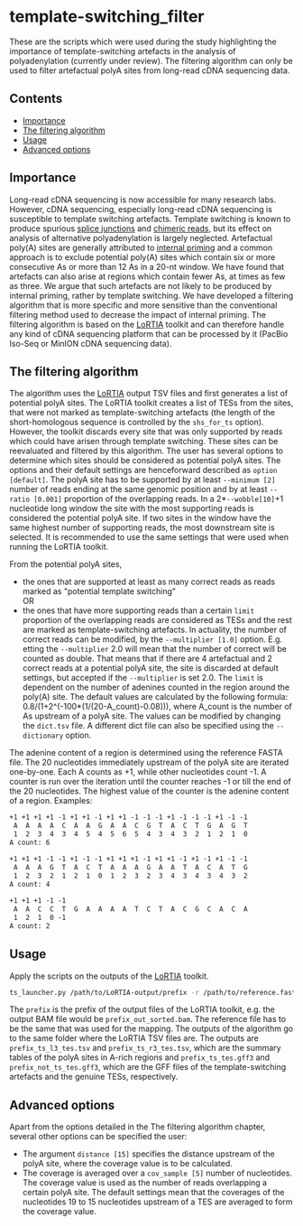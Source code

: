 # template-switching_filter
These are the scripts which were used during the study highlighting the importance of template-switching artefacts in the analysis of polyadenylation (currently under review).
The filtering algorithm can only be used to filter artefactual polyA sites from long-read cDNA sequencing data.

## Contents

- [Importance](#importance)
- [The filtering algorithm](#algorithm)
- [Usage](#usage)
- [Advanced options](#options)

## <a name="importance"></a>Importance
Long-read cDNA sequencing is now accessible for many research labs. However, cDNA sequencing, especially long-read cDNA sequencing is susceptible to template switching artefacts. Template switching is known to produce spurious [splice junctions] and [chimeric reads], but its effect on analysis of alternative polyadenylation is largely neglected. Artefactual poly(A) sites are generally attributed to [internal priming] and a common approach is to exclude potential poly(A) sites which contain six or more consecutive As or more than 12 As in a 20-nt window. We have found that artefacts can also arise at regions which contain fewer As, at times as few as three. We argue that such artefacts are not likely to be produced by internal priming, rather by template switching. We have developed a filtering algorithm that is more specific and more sensitive than the conventional filtering method used to decrease the impact of internal priming. The filtering algorithm is based on the [LoRTIA] toolkit and can therefore handle any kind of cDNA sequencing platform that can be processed by it (PacBio Iso-Seq or MinION cDNA sequencing data).

## <a name="algorithm"></a>The filtering algorithm
The algorithm uses the [LoRTIA] output TSV files and first generates a list of potential polyA sites. The LoRTIA toolkit creates a list of TESs from the sites, that were not marked as template-switching artefacts (the length of the short-homologous sequence is controlled by the `shs_for_ts` option). However, the toolkit discards every site that was only supported by reads which could have arisen through template switching. These sites can be reevaluated and filtered by this algorithm. The user has several options to determine which sites should be considered as potential polyA sites. The options and their default settings are henceforward described as `option [default]`. The polyA site has to be supported by at least `--minimum [2]` number of reads ending at the same genomic position and by at least `--ratio [0.001]` proportion of the overlapping reads. In a 2*`--wobble[10]`+1 nucleotide long window the site with the most supporting reads is considered the potential polyA site. If two sites in the window have the same highest number of supporting reads, the most downstream site is selected. It is recommended to use the same settings that were used when running the LoRTIA toolkit.

From the potential polyA sites, 
- the ones that are supported at least as many correct reads as reads marked as "potential template switching"  
OR 
- the ones that have more supporting reads than a certain `limit` proportion of the overlapping reads
are considered as TESs and the rest are marked as template-switching artefacts. 
In actuality, the number of correct reads can be modified, by the `--multiplier [1.0]` option. E.g. etting the `--multiplier` 2.0 will mean that the number of correct will be counted as double. That means that if there are 4 artefactual and 2 correct reads at a potential polyA site, the site is discarded at default settings, but accepted if the `--multiplier` is set 2.0. The `limit` is dependent on the number of adenines counted in the region around the poly(A) site. The default values are calculated by the following formula: 0.8/(1+2^(-100*(1/(20-A_count)-0.08))), where A_count is the number of As upstream of a polyA site. The values can be modified by changing the `dict.tsv` file. A different dict file can also be specified using the `--dictionary` option.

The adenine content of a region is determined using the reference FASTA file. The 20 nucleotides immediately upstream of the polyA site are iterated one-by-one. Each A counts as +1, while other nucleotides count -1. A counter is run over the iteration until the counter reaches -1 or till the end of the 20 nucleotides. The highest value of the counter is the adenine content of a region.
Examples:
```txt
+1 +1 +1 +1 -1 +1 +1 -1 +1 +1 -1 -1 -1 +1 -1 -1 -1 +1 -1 -1
 A  A  A  A  C  A  A  G  A  A  C  G  T  A  C  T  G  A  G  T
 1  2  3  4  3  4  5  4  5  6  5  4  3  4  3  2  1  2  1  0
A count: 6

+1 +1 +1 -1 -1 +1 -1 -1 +1 +1 +1 -1 +1 +1 -1 +1 -1 +1 -1 -1
 A  A  A  G  T  A  C  T  A  A  A  G  A  A  T  A  C  A  T  G
 1  2  3  2  1  2  1  0  1  2  3  2  3  4  3  4  3  4  3  2
A count: 4
 
+1 +1 +1 -1 -1 
 A  A  C  C  T  G  A  A  A  A  T  C  T  A  C  G  C  A  C  A
 1  2  1  0 -1
A count: 2
```

## <a name="usage"></a>Usage
Apply the scripts on the outputs of the [LoRTIA] toolkit. 
```sh
ts_launcher.py /path/to/LoRTIA-output/prefix -r /path/to/reference.fasta
```
The `prefix` is the prefix of the output files of the LoRTIA toolkit, e.g. the output BAM file would be `prefix_out_sorted.bam`. The reference file has to be the same that was used for the mapping. The outputs of the algorithm go to the same folder where the LoRTIA TSV files are. The outputs are `prefix_ts_l3_tes.tsv` and `prefix_ts_r3_tes.tsv`, which are the summary tables of the polyA sites in A-rich regions and `prefix_ts_tes.gff3` and `prefix_not_ts_tes.gff3`, which are the GFF files of the template-switching artefacts and the genuine TESs, respectively.

## <a name="options"></a>Advanced options
Apart from the options detailed in the The filtering algorithm chapter, several other options can be specified the user:
- The argument `distance [15]` specifies the distance upstream of the polyA site, where the coverage value is to be calculated.
- The coverage is averaged over a `cov_sample [5]` number of nucleotides. The coverage value is used as the number of reads overlapping a certain polyA site. The default settings mean that the coverages of the nucleotides 19 to 15 nucleotides upstream of a TES are averaged to form the coverage value.

[LoRTIA]: https://github.com/zsolt-balazs/LoRTIA
[splice junctions]: https://www.sciencedirect.com/science/article/pii/S0888754305003770
[chimeric reads]: https://journals.plos.org/plosone/article?id=10.1371/journal.pone.0012271
[internal priming]: https://www.pnas.org/content/99/9/6152
